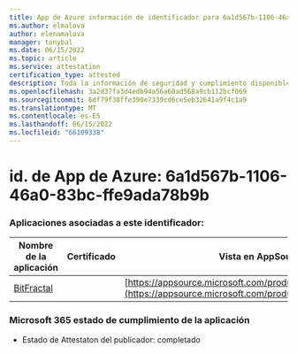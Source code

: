 ```yaml
---
title: App de Azure información de identificador para 6a1d567b-1106-46a0-83bc-ffe9ada78b9b
ms.author: elmalova
author: elenamalova
manager: tonybal
ms.date: 06/15/2022
ms.topic: article
ms.service: attestation
certification_type: attested
description: Toda la información de seguridad y cumplimiento disponible para 6a1d567b-1106-46a0-83bc-ffe9ada78b9b.
ms.openlocfilehash: 3a2d37fa3d4edb94a56a60ad568a9cb112bcf069
ms.sourcegitcommit: 6df79f38ffe390e7339cd6ce5eb32641a9f4c1a9
ms.translationtype: MT
ms.contentlocale: es-ES
ms.lasthandoff: 06/15/2022
ms.locfileid: "66109338"
---
```

# <a name="azure-app-id-6a1d567b-1106-46a0-83bc-ffe9ada78b9b"></a>id. de App de Azure: 6a1d567b-1106-46a0-83bc-ffe9ada78b9b


### <a name="apps-associated-with-this-id"></a>Aplicaciones asociadas a este identificador:
| **Nombre de la aplicación** | **Certificado** | **Vista en AppSource** |
|--------------|---------------|-----------------------|
| [BitFractal](../forward/WA200004172.md) |  | [https://appsource.microsoft.com/product/office/WA200004172](https://appsource.microsoft.com/product/office/WA200004172) |

### <a name="microsoft-365-app-compliance-status"></a>Microsoft 365 estado de cumplimiento de la aplicación
- Estado de Attestaton del publicador: completado
